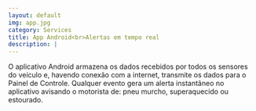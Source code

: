 ```yaml
---
layout: default
img: app.jpg
category: Services
title: App Android<br>Alertas em tempo real
description: |
---
```

  O aplicativo Android armazena os dados recebidos por todos os sensores do ve&iacute;culo e, havendo conex&atilde;o com a internet, transmite os dados para o Painel de Controle. Qualquer evento gera um alerta instant&acirc;neo no aplicativo avisando o motorista de: pneu murcho, superaquecido ou estourado.